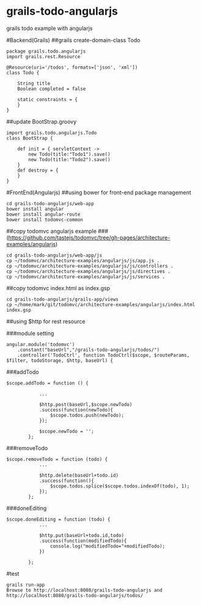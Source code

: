 grails-todo-angularjs
=====================

grails todo example with angularjs

#Backend(Grails)
##grails create-domain-class Todo 
```
package grails.todo.angularjs
import grails.rest.Resource

@Resource(uri='/todos', formats=['json', 'xml'])
class Todo {

	String title
    Boolean completed = false

    static constraints = {
    }
}
```

##update BootStrap.groovy
```
import grails.todo.angularjs.Todo
class BootStrap {

    def init = { servletContext ->
    	new Todo(title:"Todo1").save()
        new Todo(title:"Todo2").save()
    }
    def destroy = {
    }
}
```

#FrontEnd(Angularjs)
##using bower for front-end package management
```
cd grails-todo-angularjs/web-app
bower install angular
bower install angular-route
bower install todomvc-common
```

##copy todomvc angularjs example 
###(https://github.com/tastejs/todomvc/tree/gh-pages/architecture-examples/angularjs)
```
cd grails-todo-angularjs/web-app/js
cp ~/todomvc/architecture-examples/angularjs/js/app.js .
cp ~/todomvc/architecture-examples/angularjs/js/controllers .
cp ~/todomvc/architecture-examples/angularjs/js/directives .
cp ~/todomvc/architecture-examples/angularjs/js/services .
```

##copy todomvc index.html as index.gsp
```
cd grails-todo-angularjs/grails-app/views
cp ~/home/mark/git/todomvc/architecture-examples/angularjs/index.html index.gsp
```

##using $http for rest resource

###module setting
```
angular.module('todomvc')
	.constant("baseUrl","/grails-todo-angularjs/todos/")
	.controller('TodoCtrl', function TodoCtrl($scope, $routeParams, $filter, todoStorage, $http, baseUrl) {
```
###addTodo
```
$scope.addTodo = function () {

			...
			
			$http.post(baseUrl,$scope.newTodo)
			.success(function(newTodo){
				$scope.todos.push(newTodo);
			});

			$scope.newTodo = '';
		};
```
###removeTodo
```
$scope.removeTodo = function (todo) {
			...

			$http.delete(baseUrl+todo.id)
			.success(function(){
				$scope.todos.splice($scope.todos.indexOf(todo), 1);
			});
		};
```
###doneEditing
```
$scope.doneEditing = function (todo) {
			...

			$http.put(baseUrl+todo.id,todo)
			.success(function(modifiedTodo){
				console.log("modifiedTodo="+modifiedTodo);
			})

		};
```

#test
```
grails run-app
Browse to http://localhost:8080/grails-todo-angularjs and http://localhost:8080/grails-todo-angularjs/todos/
```
